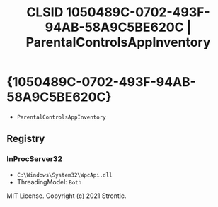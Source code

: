 ﻿---
title: "CLSID 1050489C-0702-493F-94AB-58A9C5BE620C | ParentalControlsAppInventory"
excerpt: What is COM-Object CLSID 1050489C-0702-493F-94AB-58A9C5BE620C?
---

# {1050489C-0702-493F-94AB-58A9C5BE620C}

* `ParentalControlsAppInventory`

## Registry


### InProcServer32

* `C:\Windows\System32\WpcApi.dll`
* ThreadingModel: `Both`

MIT License. Copyright (c) 2021 Strontic.


